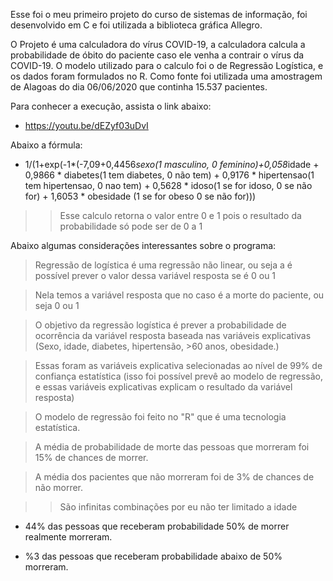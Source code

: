 Esse foi o meu primeiro projeto do curso de sistemas de informação, foi desenvolvido em C e foi utilizada a biblioteca gráfica Allegro.

O Projeto é uma calculadora do vírus COVID-19, a calculadora calcula a probabilidade de óbito do paciente caso ele venha a contrair o vírus da COVID-19. O modelo utilizado para o calculo foi o de Regressão Logística, e os dados foram formulados no R. Como fonte foi utilizada uma amostragem de Alagoas do dia 06/06/2020 que continha 15.537 pacientes.

Para conhecer a execução, assista o link abaixo:
 - https://youtu.be/dEZyf03uDvI

Abaixo a fórmula:
 - 1/(1+exp(-1*(-7,09+0,4456*sexo(1 masculino, 0 feminino)+0,058*idade + 0,9866 * diabetes(1 tem diabetes, 0 não tem) + 0,9176 * hipertensao(1 tem hipertensao, 0 nao tem) + 0,5628 * idoso(1 se for idoso, 0 se não for) + 1,6053 * obesidade (1 se for obeso 0 se não for)))

 >> Esse calculo retorna o valor entre 0 e 1 pois o resultado da probabilidade só pode ser de 0 a 1

 Abaixo algumas considerações interessantes sobre o programa:

 > Regressão de logística é uma regressão não linear, ou seja a é possível prever o valor dessa variável resposta se é 0 ou 1

> Nela temos a variável resposta que no caso é a morte do paciente, ou seja 0 ou 1 

> O objetivo da regressão logística é prever a probabilidade de ocorrência da variável resposta baseada nas variáveis explicativas (Sexo, idade, diabetes, hipertensão, >60 anos, obesidade.)

> Essas foram as variáveis explicativa selecionadas ao nível de 99% de confiança estatística (isso foi possível prevê ao modelo de regressão, e essas variáveis explicativas explicam o resultado da variável resposta)

> O modelo de regressão foi feito no "R" que é uma tecnologia estatística.

> A média de probabilidade de morte das pessoas que morreram foi 15% de chances de morrer.

> A média dos pacientes que não morreram foi de 3% de chances de não morrer.

>> São infinitas combinações por eu não ter limitado a idade

- 44% das pessoas que receberam probabilidade 50% de morrer realmente morreram.

- %3 das pessoas que receberam probabilidade abaixo de 50% morreram.


